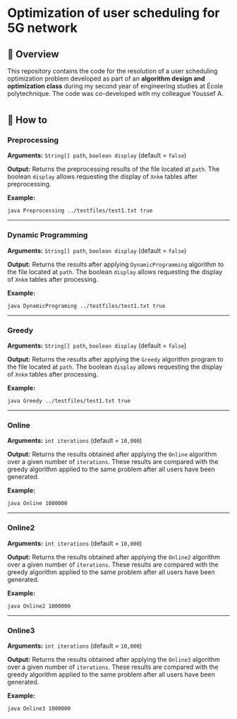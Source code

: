 # Optimization of user scheduling for 5G network


## 📌 Overview  
This repository contains the code for the resolution of a user scheduling optimization problem developed as part of an **algorithm design and optimization class** during my second year of engineering studies at École polytechnique. The code was co-developed with my colleague Youssef A. 

#
## 🧮 How to

### **Preprocessing**  
**Arguments:** `String[] path`, `boolean display` (default = `false`)  

**Output:** Returns the preprocessing results of the file located at `path`. The boolean `display` allows requesting the display of `Xnkm` tables after preprocessing.  

**Example:**  
```
java Preprocessing ../testfiles/test1.txt true
```

---

### **Dynamic Programming**  
**Arguments:** `String[] path`, `boolean display` (default = `false`)  

**Output:** Returns the results after applying `DynamicProgramming` algorithm to the file located at `path`. The boolean `display` allows requesting the display of `Xnkm` tables after processing.  

**Example:**  
```
java DynamicPrograming ../testfiles/test1.txt true
```

---

### **Greedy**  
**Arguments:** `String[] path`, `boolean display` (default = `false`)  

**Output:** Returns the results after applying the `Greedy` algorithm program to the file located at `path`. The boolean `display` allows requesting the display of `Xnkm` tables after processing.  

**Example:**  
```
java Greedy ../testfiles/test1.txt true
```

---

### **Online**  
**Arguments:** `int iterations` (default = `10,000`)  

**Output:** Returns the results obtained after applying the `Online` algorithm over a given number of `iterations`. These results are compared with the greedy algorithm applied to the same problem after all users have been generated.  

**Example:**  
```
java Online 1000000
```

---

### **Online2**  
**Arguments:** `int iterations` (default = `10,000`)  

**Output:** Returns the results obtained after applying the `Online2` algorithm over a given number of `iterations`. These results are compared with the greedy algorithm applied to the same problem after all users have been generated.  

**Example:**  
```
java Online2 1000000
```

---

### **Online3**  
**Arguments:** `int iterations` (default = `10,000`)  

**Output:** Returns the results obtained after applying the `Online3` algorithm over a given number of `iterations`. These results are compared with the greedy algorithm applied to the same problem after all users have been generated.  

**Example:**  
```
java Online3 1000000
```
